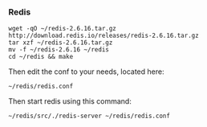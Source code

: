 
### Redis

~~~
wget -qO ~/redis-2.6.16.tar.gz http://download.redis.io/releases/redis-2.6.16.tar.gz
tar xzf ~/redis-2.6.16.tar.gz
mv -f ~/redis-2.6.16 ~/redis
cd ~/redis && make
~~~

Then edit the conf to your needs, located here:

~~~
~/redis/redis.conf
~~~

Then start redis using this command:

~~~
~/redis/src/./redis-server ~/redis/redis.conf
~~~